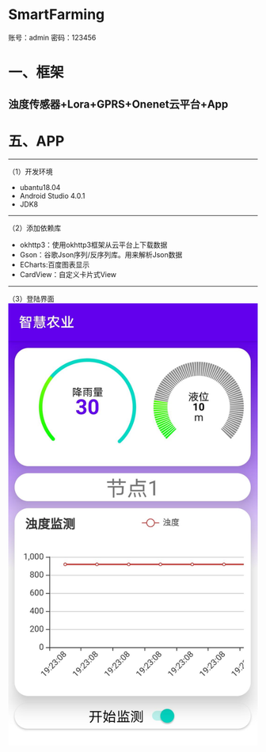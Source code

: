 # SmartFarming
账号：admin 密码：123456
# 一、框架
浊度传感器+Lora+GPRS+Onenet云平台+App
---
# 五、APP
---
（1）开发环境
* ubantu18.04
* Android Studio 4.0.1
* JDK8
---
（2）添加依赖库
* okhttp3：使用okhttp3框架从云平台上下载数据
* Gson：谷歌Json序列/反序列库。用来解析Json数据
* ECharts:百度图表显示
* CardView：自定义卡片式View
---
（3）登陆界面
![image](https://github.com/17302550114/SmartFarming/blob/master/images/%E4%B8%BB%E7%95%8C%E9%9D%A2.png)
